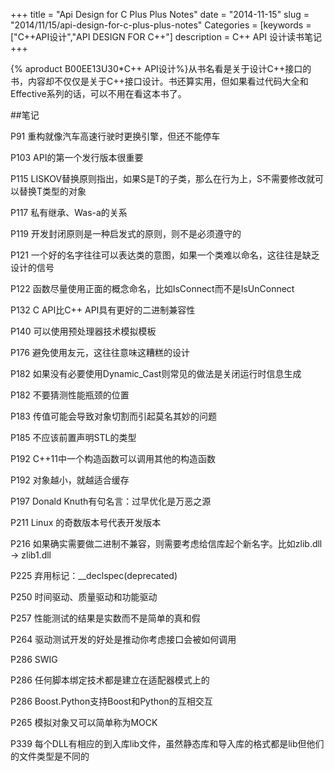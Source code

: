 +++
title = "Api Design for C Plus Plus Notes"
date = "2014-11-15"
slug = "2014/11/15/api-design-for-c-plus-plus-notes"
Categories = [keywords = ["C++API设计","API DESIGN FOR C++"]
description = C++ API 设计读书笔记
+++

{% aproduct B00EE13U30*C++ API设计%}从书名看是关于设计C++接口的书，内容却不仅仅是关于C++接口设计。书还算实用，但如果看过代码大全和Effective系列的话，可以不用在看这本书了。

##笔记

P91 重构就像汽车高速行驶时更换引擎，但还不能停车

P103 API的第一个发行版本很重要

P115 LISKOV替换原则指出，如果S是T的子类，那么在行为上，S不需要修改就可以替换T类型的对象

P117 私有继承、Was-a的关系

P119 开发封闭原则是一种启发式的原则，则不是必须遵守的

P121 一个好的名字往往可以表达类的意图，如果一个类难以命名，这往往是缺乏设计的信号

P122 函数尽量使用正面的概念命名，比如IsConnect而不是IsUnConnect

P132 C API比C++ API具有更好的二进制兼容性

P140 可以使用预处理器技术模拟模板

P176 避免使用友元，这往往意味这糟糕的设计

P182 如果没有必要使用Dynamic_Cast则常见的做法是关闭运行时信息生成

P182 不要猜测性能瓶颈的位置

P183 传值可能会导致对象切割而引起莫名其妙的问题

P185 不应该前置声明STL的类型

P192 C++11中一个构造函数可以调用其他的构造函数

P192 对象越小，就越适合缓存

P197 Donald Knuth有句名言：过早优化是万恶之源

P211 Linux 的奇数版本号代表开发版本

P216 如果确实需要做二进制不兼容，则需要考虑给信库起个新名字。比如zlib.dll -> zlib1.dll

P225 弃用标记：__declspec(deprecated)

P250 时间驱动、质量驱动和功能驱动

P257 性能测试的结果是实数而不是简单的真和假

P264 驱动测试开发的好处是推动你考虑接口会被如何调用

P286 SWIG

P286 任何脚本绑定技术都是建立在适配器模式上的

P286 Boost.Python支持Boost和Python的互相交互

P265 模拟对象又可以简单称为MOCK

P339 每个DLL有相应的到入库lib文件，虽然静态库和导入库的格式都是lib但他们的文件类型是不同的

